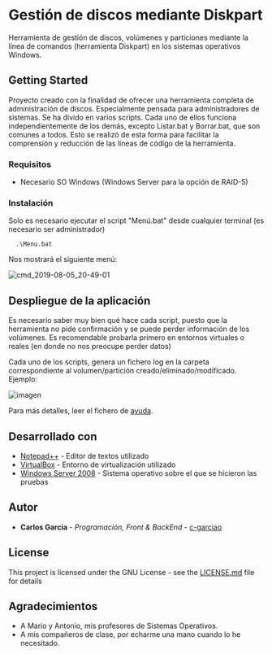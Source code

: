 # Gestión de discos mediante Diskpart
Herramienta de gestión de discos, volúmenes y particiones mediante la línea de comandos (herramienta Diskpart) en los sistemas operativos Windows.
## Getting Started

Proyecto creado con la finalidad de ofrecer una herramienta completa de administración de discos. Especialmente pensada para administradores de sistemas.
Se ha divido en varios scripts. Cada uno de ellos funciona independientemente de los demás, excepto Listar.bat y Borrar.bat, que son comunes a todos. Esto se realizó de esta forma para facilitar la comprensión y reducción de las líneas de código de la herramienta.

### Requisitos
* Necesario SO Windows (Windows Server para la opción de RAID-5)
### Instalación
Solo es necesario ejecutar el script "Menú.bat" desde cualquier terminal (es necesario ser administrador)
```
  .\Menu.bat
```
Nos mostrará el siguiente menú:

![cmd_2019-08-05_20-49-01](https://user-images.githubusercontent.com/51420640/62487751-ea108380-b7c2-11e9-9258-1846bfde0f0e.png)

## Despliegue de la aplicación

Es necesario saber muy bien qué hace cada script, puesto que la herramienta no pide confirmación y se puede perder información de los volúmenes. Es recomendable probarla primero en entornos virtuales o reales (en donde no nos preocupe perder datos)

Cada uno de los scripts, genera un fichero log en la carpeta correspondiente al volumen/partición creado/eliminado/modificado.
Ejemplo:

![imagen](https://user-images.githubusercontent.com/51420640/62488660-162d0400-b7c5-11e9-9d97-e7f34b8cbd48.png)

Para más detalles, leer el fichero de [ayuda](Ayuda/UsoHerramientaDiskpart_Carlos_Garcia_Oliva.txt).

## Desarrollado con

* [Notepad++](https://notepad-plus-plus.org/) - Editor de textos utilizado
* [VirtualBox](https://www.virtualbox.org/) - Entorno de virtualización utilizado
* [Windows Server 2008](https://www.microsoft.com/es-es/download/details.aspx?id=5023) - Sistema operativo sobre el que se hicieron las pruebas

## Autor

* **Carlos Garcia** - *Programación, Front & BackEnd* - [c-garciao](https://gist.github.com/c-garciao)

## License

This project is licensed under the GNU License - see the [LICENSE.md](LICENSE.md) file for details

## Agradecimientos

* A Mario y Antonio, mis profesores de Sistemas Operativos.
* A mis compañeros de clase, por echarme una mano cuando lo he necesitado.
